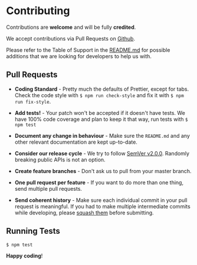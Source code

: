 # Contributing

Contributions are **welcome** and will be fully **credited**.

We accept contributions via Pull Requests on [Github](https://github.com/Magneds/node-hapi-server).

Please refer to the Table of Support in the [README.md](README.md) for possible additions that we are looking for developers to help us with.

## Pull Requests

-   **Coding Standard** - Pretty much the defaults of Prettier, except for tabs. Check the code style with `$ npm run check-style` and fix it with `$ npm run fix-style`.

-   **Add tests!** - Your patch won't be accepted if it doesn't have tests. We have 100% code coverage and plan to keep it that way, run tests with `$ npm test`

-   **Document any change in behaviour** - Make sure the `README.md` and any other relevant documentation are kept up-to-date.

-   **Consider our release cycle** - We try to follow [SemVer v2.0.0](http://semver.org/). Randomly breaking public APIs is not an option.

-   **Create feature branches** - Don't ask us to pull from your master branch.

-   **One pull request per feature** - If you want to do more than one thing, send multiple pull requests.

-   **Send coherent history** - Make sure each individual commit in your pull request is meaningful. If you had to make multiple intermediate commits while developing, please [squash them](http://www.git-scm.com/book/en/v2/Git-Tools-Rewriting-History#Changing-Multiple-Commit-Messages) before submitting.

## Running Tests

```bash
$ npm test
```

**Happy coding**!
